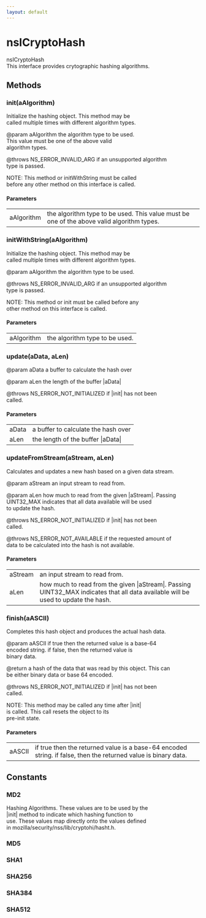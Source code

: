 ```yaml
---
layout: default
---
```


# nsICryptoHash #
  
nsICryptoHash  
This interface provides crytographic hashing algorithms.  
  

## Methods ##

### init(aAlgorithm) ###
  
Initialize the hashing object. This method may be  
called multiple times with different algorithm types.  
  
@param aAlgorithm the algorithm type to be used.  
       This value must be one of the above valid  
       algorithm types.  
  
@throws NS_ERROR_INVALID_ARG if an unsupported algorithm  
        type is passed.  
  
NOTE: This method or initWithString must be called  
      before any other method on this interface is called.  
  

#### Parameters ####

<table>

<tr>
<td>aAlgorithm</td>
<td>the algorithm type to be used.  
       This value must be one of the above valid  
       algorithm types.  
</td>
</tr>

</table>

### initWithString(aAlgorithm) ###
  
Initialize the hashing object. This method may be  
called multiple times with different algorithm types.  
  
@param aAlgorithm the algorithm type to be used.  
  
@throws NS_ERROR_INVALID_ARG if an unsupported algorithm  
        type is passed.  
  
NOTE: This method or init must be called before any  
      other method on this interface is called.  
  

#### Parameters ####

<table>

<tr>
<td>aAlgorithm</td>
<td>the algorithm type to be used.  
</td>
</tr>

</table>

### update(aData, aLen) ###
  
@param aData a buffer to calculate the hash over  
  
@param aLen the length of the buffer |aData|  
  
@throws NS_ERROR_NOT_INITIALIZED if |init| has not been   
        called.  
  

#### Parameters ####

<table>

<tr>
<td>aData</td>
<td>a buffer to calculate the hash over  
</td>
</tr>

<tr>
<td>aLen</td>
<td>the length of the buffer |aData|  
</td>
</tr>

</table>

### updateFromStream(aStream, aLen) ###
  
Calculates and updates a new hash based on a given data stream.  
  
@param aStream an input stream to read from.  
  
@param aLen how much to read from the given |aStream|.  Passing  
       UINT32_MAX indicates that all data available will be used   
       to update the hash.   
  
@throws NS_ERROR_NOT_INITIALIZED if |init| has not been   
        called.  
  
@throws NS_ERROR_NOT_AVAILABLE if the requested amount of   
        data to be calculated into the hash is not available.  
  
  

#### Parameters ####

<table>

<tr>
<td>aStream</td>
<td>an input stream to read from.  
</td>
</tr>

<tr>
<td>aLen</td>
<td>how much to read from the given |aStream|.  Passing  
       UINT32_MAX indicates that all data available will be used   
       to update the hash.   
</td>
</tr>

</table>

### finish(aASCII) ###
  
Completes this hash object and produces the actual hash data.  
  
@param aASCII if true then the returned value is a base-64   
       encoded string.  if false, then the returned value is  
       binary data.    
  
@return a hash of the data that was read by this object.  This can  
        be either binary data or base 64 encoded.  
  
@throws NS_ERROR_NOT_INITIALIZED if |init| has not been   
        called.  
  
NOTE: This method may be called any time after |init|  
      is called.  This call resets the object to its  
      pre-init state.  
  

#### Parameters ####

<table>

<tr>
<td>aASCII</td>
<td>if true then the returned value is a base-64   
       encoded string.  if false, then the returned value is  
       binary data.    
</td>
</tr>

</table>

## Constants ##

### MD2 ###
  
Hashing Algorithms.  These values are to be used by the  
|init| method to indicate which hashing function to  
use.  These values map directly onto the values defined  
in mozilla/security/nss/lib/cryptohi/hasht.h.  
  

### MD5 ###

### SHA1 ###

### SHA256 ###

### SHA384 ###

### SHA512 ###
